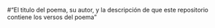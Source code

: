 #“El titulo del poema, su autor, y la
descripción de que este repositorio contiene los versos del poema”